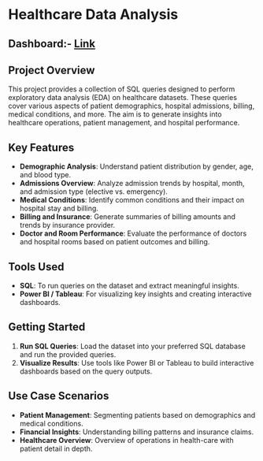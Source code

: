 # Healthcare Data Analysis 

## Dashboard:- [Link](https://public.tableau.com/app/profile/darshankumar.patel3977/viz/Health_Care_17275416817130/HealthCareOverview)

## Project Overview

This project provides a collection of SQL queries designed to perform exploratory data analysis (EDA) on healthcare datasets. These queries cover various aspects of patient demographics, hospital admissions, billing, medical conditions, and more. The aim is to generate insights into healthcare operations, patient management, and hospital performance.

## Key Features

- **Demographic Analysis**: Understand patient distribution by gender, age, and blood type.
- **Admissions Overview**: Analyze admission trends by hospital, month, and admission type (elective vs. emergency).
- **Medical Conditions**: Identify common conditions and their impact on hospital stay and billing.
- **Billing and Insurance**: Generate summaries of billing amounts and trends by insurance provider.
- **Doctor and Room Performance**: Evaluate the performance of doctors and hospital rooms based on patient outcomes and billing.

## Tools Used

- **SQL**: To run queries on the dataset and extract meaningful insights.
- **Power BI / Tableau**: For visualizing key insights and creating interactive dashboards.

## Getting Started

1. **Run SQL Queries**: Load the dataset into your preferred SQL database and run the provided queries.
2. **Visualize Results**: Use tools like Power BI or Tableau to build interactive dashboards based on the query outputs.

## Use Case Scenarios


- **Patient Management**: Segmenting patients based on demographics and medical conditions.
- **Financial Insights**: Understanding billing patterns and insurance claims.
- **Healthcare Overview**: Overview of operations in health-care with patient detail in depth.

